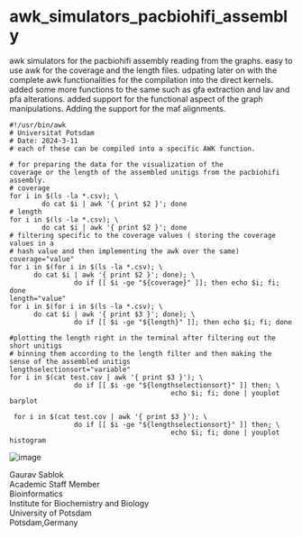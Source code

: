 # awk_simulators_pacbiohifi_assembly
awk simulators for the pacbiohifi assembly reading from the graphs. easy to use awk for the coverage and the length files. udpating later on with the complete awk functionalities for the compilation into the direct kernels. added some more functions to the same such as gfa extraction and lav and pfa alterations. added support for the functional aspect of the graph manipulations. Adding the support for the maf alignments.

```
#!/usr/bin/awk
# Universitat Potsdam
# Date: 2024-3-11
# each of these can be compiled into a specific AWK function. 

# for preparing the data for the visualization of the
coverage or the length of the assembled unitigs from the pacbiohifi assembly. 
# coverage 
for i in $(ls -la *.csv); \ 
        do cat $i | awk '{ print $2 }'; done
# length
for i in $(ls -la *.csv); \
        do cat $i | awk '{ print $2 }'; done
# filtering specific to the coverage values ( storing the coverage values in a
# hash value and then implementing the awk over the same)
coverage="value"
for i in $(for i in $(ls -la *.csv); \
      do cat $i | awk '{ print $2 }'; done); \ 
                do if [[ $i -ge "${coverage}" ]]; then echo $i; fi; done
length="value"
for i in $(for i in $(ls -la *.csv); \
      do cat $i | awk '{ print $3 }'; done); \ 
                do if [[ $i -ge "${length}" ]]; then echo $i; fi; done

#plotting the length right in the terminal after filtering out the short unitigs
# binning them according to the length filter and then making the sense of the assembled unitigs
lengthselectionsort="variable"
for i in $(cat test.cov | awk '{ print $3 }'); \
                do if [[ $i -ge "${lengthselectionsort}" ]] then; \ 
                                        echo $i; fi; done | youplot barplot

 for i in $(cat test.cov | awk '{ print $3 }'); \
                do if [[ $i -ge "${lengthselectionsort}" ]] then; \ 
                                        echo $i; fi; done | youplot histogram
```
![image](https://github.com/sablokgaurav/awk_simulators_pacbiohifi_assembly/blob/main/plotimage.png)

Gaurav Sablok \
Academic Staff Member \
Bioinformatics \
Institute for Biochemistry and Biology \
University of Potsdam \
Potsdam,Germany

